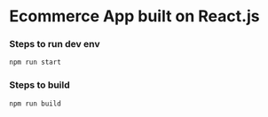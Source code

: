 # Ecommerce App built on React.js

### Steps to run dev env

```bash
npm run start
```

### Steps to build

```bash
npm run build
```
